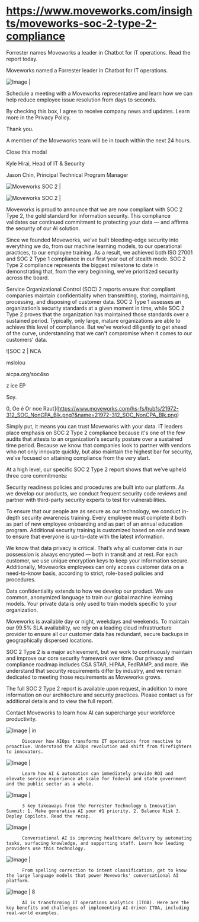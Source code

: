 # https://www.moveworks.com/insights/moveworks-soc-2-type-2-compliance

Forrester names Moveworks a leader in Chatbot for IT operations. Read the report today.

Moveworks named a Forrester leader in Chatbot for IT operations. 

![Image | ](https://www.moveworks.com/hubfs/img/site/qr-demo.png)

Schedule a meeting with a Moveworks representative and learn how we can help reduce employee issue resolution from days to seconds.

By checking this box, I agree to receive company news and updates. Learn more in the Privacy Policy.

Thank you.

A member of the Moveworks team will be in touch within the next 24 hours.



  Close this modal
  



Kyle Hirai, Head of IT & Security



Jason Chin, Principal Technical Program Manager


![Moveworks SOC 2 | ](https://www.moveworks.com/hubfs/15_MW_Blog_Feature_SOC%202%20Compliance-02.jpg)

![Moveworks SOC 2 | ](https://www.moveworks.com/hubfs/15_MW_Blog_Feature_SOC%202%20Compliance-02.jpg)

Moveworks is proud to announce that we are now compliant with SOC 2 Type 2, the gold standard for information security. This compliance validates our continued commitment to protecting your data — and affirms the security of our AI solution.

Since we founded Moveworks, we’ve built bleeding-edge security into everything we do, from our machine learning models, to our operational practices, to our employee training. As a result, we achieved both ISO 27001 and SOC 2 Type 1 compliance in our first year out of stealth mode. SOC 2 Type 2 compliance represents the biggest milestone to date in demonstrating that, from the very beginning, we’ve prioritized security across the board.

Service Organizational Control (SOC) 2 reports ensure that compliant companies maintain confidentiality when transmitting, storing, maintaining, processing, and disposing of customer data. SOC 2 Type 1 assesses an organization’s security standards at a given moment in time, while SOC 2 Type 2 proves that the organization has maintained those standards over a sustained period. Typically, only large, mature organizations are able to achieve this level of compliance. But we've worked diligently to get ahead of the curve, understanding that we can't compromise when it comes to our customers' data.



![SOC 2 | NCA

mslolou

aicpa.org/soc4so

z
ice
EP

Soy.

0,
Oe é
Or noe
Raut](https://www.moveworks.com/hs-fs/hubfs/21972-312_SOC_NonCPA_Blk.png?&name=21972-312_SOC_NonCPA_Blk.png)

Simply put, it means you can trust Moveworks with your data. IT leaders place emphasis on SOC 2 Type 2 compliance because it's one of the few audits that attests to an organization's security posture over a sustained time period. Because we know that companies look to partner with vendors who not only innovate quickly, but also maintain the highest bar for security, we’ve focused on attaining compliance from the very start.

At a high level, our specific SOC 2 Type 2 report shows that we’ve upheld three core commitments:

Security readiness policies and procedures are built into our platform. As we develop our products, we conduct frequent security code reviews and partner with third-party security experts to test for vulnerabilities.

To ensure that our people are as secure as our technology, we conduct in-depth security awareness training. Every employee must complete it both as part of new employee onboarding and as part of an annual education program. Additional security training is customized based on role and team to ensure that everyone is up-to-date with the latest information.

We know that data privacy is critical. That’s why all customer data in our possession is always encrypted — both in transit and at rest. For each customer, we use unique encryption keys to keep your information secure. Additionally, Moveworks employees can only access customer data on a need-to-know basis, according to strict, role-based policies and procedures.

Data confidentiality extends to how we develop our product. We use common, anonymized language to train our global machine learning models. Your private data is only used to train models specific to your organization.

Moveworks is available day or night, weekdays and weekends. To maintain our 99.5% SLA availability, we rely on a leading cloud infrastructure provider to ensure all our customer data has redundant, secure backups in geographically dispersed locations.

SOC 2 Type 2 is a major achievement, but we work to continuously maintain and improve our core security framework over time. Our privacy and compliance roadmap includes CSA STAR, HIPAA, FedRAMP, and more. We understand that security requirements differ by industry, and we remain dedicated to meeting those requirements as Moveworks grows.

The full SOC 2 Type 2 report is available upon request, in addition to more information on our architecture and security practices. Please contact us for additional details and to view the full report.

Contact  Moveworks to learn how AI can supercharge your workforce productivity.

![Image | in](https://www.moveworks.com/hs-fs/hubfs/AIOps-featured-image.png?length=50&name=AIOps-featured-image.png)


          Discover how AIOps transforms IT operations from reactive to proactive. Understand the AIOps revolution and shift from firefighters to innovators.
        

![Image | ](https://www.moveworks.com/hs-fs/hubfs/Public-Sector-Convo-AI.png?length=50&name=Public-Sector-Convo-AI.png)


          Learn how AI & automation can immediately provide ROI and elevate service experience at scale for federal and state government and the public sector as a whole.
        

![Image | ](https://www.moveworks.com/hs-fs/hubfs/Forrester%20T%26I%20%281%29.png?length=50&name=Forrester%20T&I%20%281%29.png)


          3 key takeaways from the Forrester Technology & Innovation Summit: 1. Make generative AI your #1 priority. 2. Balance Risk 3. Deploy Copilots. Read the recap.
        

![Image | ](https://www.moveworks.com/hs-fs/hubfs/healthcare-test.png?length=50&name=healthcare-test.png)


          Conversational AI is improving healthcare delivery by automating tasks, surfacing knowledge, and supporting staff. Learn how leading providers use this technology.
        

![Image | ](https://www.moveworks.com/hs-fs/hubfs/Moveworks_LLM_Feature.png?length=50&name=Moveworks_LLM_Feature.png)


          From spelling correction to intent classification, get to know the large language models that power Moveworks' conversational AI platform.
        

![Image | 8](https://www.moveworks.com/hs-fs/hubfs/ITOA_feature.png?length=50&name=ITOA_feature.png)


          AI is transforming IT operations analytics (ITOA). Here are the key benefits and challenges of implementing AI-driven ITOA, including real-world examples.
        

